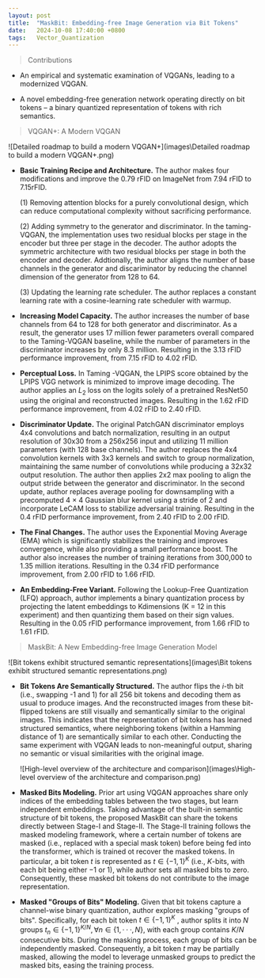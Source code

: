 ```yaml
---
layout: post
title:  "MaskBit: Embedding-free Image Generation via Bit Tokens"
date:   2024-10-08 17:40:00 +0800
tags:   Vector_Quantization
---
```

>  Contributions

+ An empirical and systematic examination of VQGANs, leading to a modernized VQGAN.

+ A novel embedding-free generation network operating directly on bit tokens – a binary quantized representation of tokens with rich semantics.

> VQGAN+: A Modern VQGAN

![Detailed roadmap to build a modern VQGAN+](images\Detailed roadmap to build a modern VQGAN+.png)

+ **Basic Training Recipe and Architecture.**  The author makes four modifications and improve the 0.79 rFID on ImageNet from 7.94 rFID to 7.15rFID. 

  (1) Removing attention blocks for a purely convolutional design, which can reduce computational complexity without sacrificing performance.

  (2) Adding symmetry to the generator and discriminator. In the taming-VQGAN, the implementation uses two residual blocks per stage in the encoder but three per stage in the decoder. The author adopts the symmetric architecture with two residual blocks per stage in both the encoder and decoder. Addtionally, the author aligns the number of base channels in the generator and discariminator by reducing the channel dimension of the generator from 128 to 64.

  (3) Updating the learning rate scheduler. The author replaces a constant learning rate with a cosine-learning rate scheduler with warmup.

+ **Increasing Model Capacity.** The author increases the number of base channels from 64 to 128 for both generator and discriminator. As a result, the generator uses 17 million fewer parameters overall compared to the Taming-VQGAN baseline, while the number of parameters in the discriminator increases by only 8.3 million. Resulting in the 3.13 rFID performance improvement, from 7.15 rFID to 4.02 rFID.

+ **Perceptual Loss.** In Taming -VQGAN, the LPIPS score obtained by the LPIPS VGG network is minimized to improve image decoding. The author applies an $L_2$ loss on the logits solely of a pretrained ResNet50 using the original and reconstructed images. Resulting in the 1.62 rFID performance improvement, from 4.02 rFID to 2.40 rFID.

+ **Discriminator Update.** The original PatchGAN discriminator employs 4x4 convolutions and batch normalization, resulting in an output resolution of 30x30 from a 256x256 input and utilizing 11 million parameters (with 128 base channels). The author replaces the 4x4 convolution kernels with 3x3 kernels and switch to group normalization, maintaining the same number of convolutions while producing a 32x32 output resolution. The author then applies 2x2 max pooling to align the output stride between the generator and discriminator. In the second update, author replaces average pooling for downsampling with a precomputed 4 × 4 Gaussian blur kernel using a stride of 2 and incorporate LeCAM loss to stabilize adversarial training. Resulting in the 0.4 rFID performance improvement, from 2.40 rFID to 2.00 rFID.

+ **The Final Changes.** The author uses the Exponential Moving Average (EMA) which is significantly stabilizes the training and improves convergence, while also providing a small performance boost. The author also increases the number of training iterations from 300,000 to 1.35 million iterations. Resulting in the 0.34 rFID performance improvement, from 2.00 rFID to 1.66 rFID.

+ **An Embedding-Free Variant.** Following the Lookup-Free Quantization (LFQ) approach, author implements a binary quantization process by projecting the latent embeddings to Kdimensions (K = 12 in this experiment) and then quantizing them based on their sign values. Resulting in the 0.05 rFID performance improvement, from 1.66 rFID to 1.61 rFID.

> MaskBit: A New Embedding-free Image Generation Model

![Bit tokens exhibit structured semantic representations](images\Bit tokens exhibit structured semantic representations.png)

+ **Bit Tokens Are Semantically Structured.** The author flips the $i$-th bit (i.e., swapping -1 and 1) for all 256 bit tokens and decoding them as usual to produce images. And the reconstructed images from these bit-flipped tokens are still visually and semantically similar to the original images. This indicates that the representation of bit tokens has learned structured semantics, where neighboring tokens (within a Hamming distance of 1) are semantically similar to each other. Conducting the same experiment with VQGAN leads to non-meaningful output, sharing no semantic or visual similarities with the original image.

  ![High-level overview of the architecture and comparison](images\High-level overview of the architecture and comparison.png)

+ **Masked Bits Modeling.** Prior art using VQGAN approaches share only indices of the embedding tables between the two stages, but learn independent embeddings. Taking advantage of the built-in semantic structure of bit tokens, the proposed MaskBit can share the tokens directly between Stage-I and Stage-II. The Stage-II training follows the masked modeling framework, where a certain number of tokens are masked (i.e., replaced with a special mask token) before being fed into the transformer, which is trained ot recover the masked tokens. In particular, a bit token $t$ is represented as $t\in\{−1, 1\}^K$ (i.e., $K$​-bits, with each bit being either −1 or 1), while author sets all masked bits to zero. Consequently, these masked bit tokens do not contribute to the image representation.

+ **Masked "Groups of Bits" Modeling.**  Given that bit tokens capture a channel-wise binary quantization, author explores masking "groups of bits". Specifically, for each bit token $t\in\{−1, 1\}^K$ , author splits it into $N$ groups $t_n\in\{−1, 1\}^{K/N}, ∀n\in\{1, · · · , N\}$, with each group contains $K/N$ consecutive bits. During the masking process, each group of bits can be independently masked. Consequently, a bit token $t$ may be partially masked, allowing the model to leverage unmasked groups to predict the masked bits, easing the training process. 

